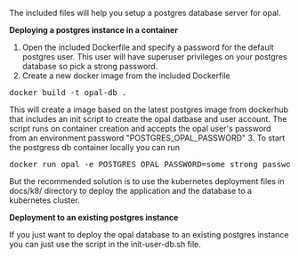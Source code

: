 The included files will help you setup a postgres database server for opal.

**Deploying a postgres instance in a container**

1. Open the included Dockerfile and specify a password for the default postgres user. This user will have superuser privileges on your postgres database so pick a strong password.
2. Create a new docker image from the included Dockerfile 
<pre>docker build -t opal-db .</pre>
This will create a image based on the latest postgres image from dockerhub that includes an init script to create the opal datbase and user account.  The script runs on container creation and accepts the opal user's password from an environment password "POSTGRES_OPAL_PASSWORD"
3. To start the postgress db container locally you can run 
<pre>docker run opal -e POSTGRES_OPAL_PASSWORD=some_strong_password</pre>
But the recommended solution is to use the kubernetes deployment files in docs/k8/ directory to deploy the application and the database to a kubernetes cluster.

**Deployment to an existing postgres instance**

If you just want to deploy the opal database to an existing postgres instance you can just use the script in the init-user-db.sh file.
